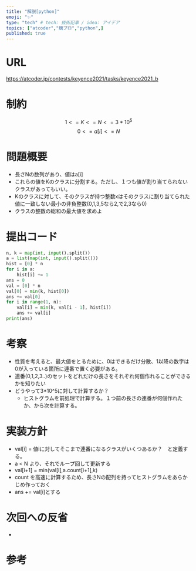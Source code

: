 ```yaml
---
title: "解説[python]"
emoji: "✨"
type: "tech" # tech: 技術記事 / idea: アイデア
topics: ["atcoder","競プロ","python",]
published: true
---
```


# URL
https://atcoder.jp/contests/keyence2021/tasks/keyence2021_b

# 制約
$$ 1<=K <= N <=3*10^{5} $$
$$ 0<= a[i]<=N $$

# 問題概要
- 長さNの数列があり、値はa[i]
- これらの値をKのクラスに分割する。ただし、１つも値が割り当てられないクラスがあってもいい。
- Kのクラスに対して、そのクラスが持つ整数xはそのクラスに割り当てられた値に一致しない最小の非負整数(0,1,3,5なら2,で2,3なら0)
- クラスの整数の総和の最大値を求めよ

# 提出コード
```python
n, k = map(int, input().split())
a = list(map(int, input().split()))
hist = [0] * n
for i in a:
    hist[i] += 1
ans = 0
val = [0] * n
val[0] = min(k, hist[0])
ans += val[0]
for i in range(1, n):
    val[i] = min(k, val[i - 1], hist[i])
    ans += val[i]
print(ans)


```

# 考察
- 性質を考えると、最大値をとるために、0はできるだけ分散、1以降の数字は0が入っている箇所に連番で置く必要がある。
- 連番(0,1,2,3..)のセットをどれだけの長さをそれぞれ何個作れることができるかを知りたい
- どうやって3*10^5に対して計算するか？
  - ヒストグラムを前処理で計算する。１つ前の長さの連番が何個作れたか、から次を計算する。

# 実装方針
- val[i] = 値iに対してそこまで連番になるクラスがいくつあるか？　と定義する。 
- a < N より、それでループ回して更新する
- val[i+1] = min(val[i],a.count[i+1],k) 
- count を高速に計算するため、長さNの配列を持ってヒストグラムをあらかじめ作っておく
- ans += val[i]とする
# 次回への反省
- 

# 参考
